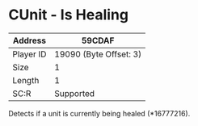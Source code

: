 #  CUnit - Is Healing
Address   | 59CDAF
----------|-------------
Player ID | 19090 (Byte Offset: 3)
Size 	  | 1
Length 	  | 1
SC:R      | Supported

Detects if a unit is currently being healed (*16777216).
